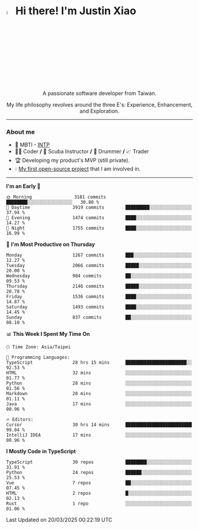 # <img src="https://media.giphy.com/media/hvRJCLFzcasrR4ia7z/giphy.gif" width="5%">Hi there! I'm Justin Xiao
<p align="center">A passionate software developer from Taiwan.  </p>
<p align="center">My life philosophy revolves around the three E's: Experience, Enhancement, and Exploration.</p>

---
### About me
- 👀 MBTI - [INTP](https://www.16personalities.com/intp-personality)
- 👨‍💻 Coder **/** 🤿 Scuba Instructor **/** 🥁 Drummer **/** 📈 Trader
- 🏆 Developing my product's MVP (still private).
- 💧 [My first open-source project](https://github.com/Game-as-a-Service/Game-Lobby-Web) that I am involved in.

---
<!--START_SECTION:waka-->
**I'm an Early 🐤** 

```text
🌞 Morning                3181 commits        ████████░░░░░░░░░░░░░░░░░   30.80 % 
🌆 Daytime                3919 commits        █████████░░░░░░░░░░░░░░░░   37.94 % 
🌃 Evening                1474 commits        ████░░░░░░░░░░░░░░░░░░░░░   14.27 % 
🌙 Night                  1755 commits        ████░░░░░░░░░░░░░░░░░░░░░   16.99 % 
```
📅 **I'm Most Productive on Thursday** 

```text
Monday                   1267 commits        ███░░░░░░░░░░░░░░░░░░░░░░   12.27 % 
Tuesday                  2066 commits        █████░░░░░░░░░░░░░░░░░░░░   20.00 % 
Wednesday                984 commits         ██░░░░░░░░░░░░░░░░░░░░░░░   09.53 % 
Thursday                 2146 commits        █████░░░░░░░░░░░░░░░░░░░░   20.78 % 
Friday                   1536 commits        ████░░░░░░░░░░░░░░░░░░░░░   14.87 % 
Saturday                 1493 commits        ████░░░░░░░░░░░░░░░░░░░░░   14.45 % 
Sunday                   837 commits         ██░░░░░░░░░░░░░░░░░░░░░░░   08.10 % 
```


📊 **This Week I Spent My Time On** 

```text
🕑︎ Time Zone: Asia/Taipei

💬 Programming Languages: 
TypeScript               28 hrs 15 mins      ███████████████████████░░   92.53 % 
HTML                     32 mins             ░░░░░░░░░░░░░░░░░░░░░░░░░   01.77 % 
Python                   28 mins             ░░░░░░░░░░░░░░░░░░░░░░░░░   01.56 % 
Markdown                 20 mins             ░░░░░░░░░░░░░░░░░░░░░░░░░   01.11 % 
Java                     17 mins             ░░░░░░░░░░░░░░░░░░░░░░░░░   00.96 % 

🔥 Editors: 
Cursor                   30 hrs 14 mins      █████████████████████████   99.04 % 
IntelliJ IDEA            17 mins             ░░░░░░░░░░░░░░░░░░░░░░░░░   00.96 % 
```

**I Mostly Code in TypeScript** 

```text
TypeScript               30 repos            ████████░░░░░░░░░░░░░░░░░   31.91 % 
Python                   24 repos            ██████░░░░░░░░░░░░░░░░░░░   25.53 % 
Vue                      7 repos             ██░░░░░░░░░░░░░░░░░░░░░░░   07.45 % 
HTML                     2 repos             █░░░░░░░░░░░░░░░░░░░░░░░░   02.13 % 
Rust                     1 repo              ░░░░░░░░░░░░░░░░░░░░░░░░░   01.06 % 
```




 Last Updated on 20/03/2025 00:22:19 UTC
<!--END_SECTION:waka-->
